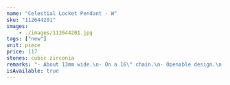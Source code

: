 ```yaml
---
name: "Celestial Locket Pendant - W"
sku: "112644201"
images:
    - ./images/112644201.jpg
tags: ["new"]
unit: piece
price: 117
stones: cubic zirconia
remarks: "- About 13mm wide.\n- On a 16\" chain.\n- Openable design.\n- Nickel-free."
isAvailable: true
---
```

